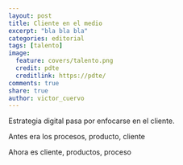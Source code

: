 ```yaml
---
layout: post
title: Cliente en el medio
excerpt: "bla bla bla"
categories: editorial
tags: [talento]
image:
  feature: covers/talento.png
  credit: pdte
  creditlink: https://pdte/
comments: true
share: true
author: victor_cuervo
---
```


Estrategia digital pasa por enfocarse en el cliente.

Antes era los procesos, producto, cliente

Ahora es cliente, productos, proceso
